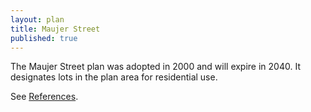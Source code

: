 ```yaml
---
layout: plan
title: Maujer Street
published: true
---
```


The Maujer Street plan was adopted in 2000 and will expire in 2040. It designates lots in the plan area for residential use.

See [References](http://www.urbanreviewer.org/#page=references.html).
